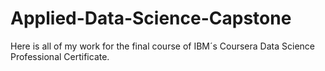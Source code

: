 # Applied-Data-Science-Capstone

Here is all of my work for the final course  of IBM´s Coursera Data Science Professional Certificate.
